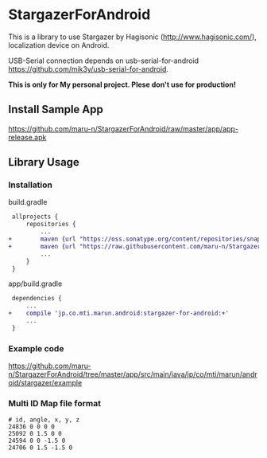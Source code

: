 # StargazerForAndroid

This is a library to use Stargazer by Hagisonic (http://www.hagisonic.com/), localization device on Android.

USB-Serial connection depends on usb-serial-for-android https://github.com/mik3y/usb-serial-for-android.

**This is only for My personal project. Plese don't use for production!**

## Install Sample App
https://github.com/maru-n/StargazerForAndroid/raw/master/app/app-release.apk

## Library Usage

### Installation

build.gradle

```diff
 allprojects {
     repositories {
         ...
+        maven {url "https://oss.sonatype.org/content/repositories/snapshots" }
+        maven {url "https://raw.githubusercontent.com/maru-n/StargazerForAndroid/master/repository" }
         ...
     }
 }
```

app/build.gradle

```diff
 dependencies {
     ...
+    compile 'jp.co.mti.marun.android:stargazer-for-android:+' 
     ...
 }
```

### Example code

https://github.com/maru-n/StargazerForAndroid/tree/master/app/src/main/java/jp/co/mti/marun/android/stargazer/example


### Multi ID Map file format

```
# id, angle, x, y, z
24836 0 0 0 0
25092 0 1.5 0 0
24594 0 0 -1.5 0
24706 0 1.5 -1.5 0
```
